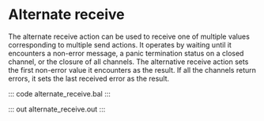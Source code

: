 # Alternate receive

The alternate receive action can be used to receive one of multiple values corresponding to multiple send actions. It operates by waiting until it encounters a non-error message, a panic termination status on a closed channel, or the closure of all channels. The alternative receive action sets the first non-error value it encounters as the result. If all the channels return errors, it sets the last received error as the result.

::: code alternate_receive.bal :::

::: out alternate_receive.out :::
